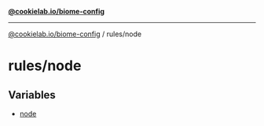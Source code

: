 [**@cookielab.io/biome-config**](../../README.md)

***

[@cookielab.io/biome-config](../../modules.md) / rules/node

# rules/node

## Variables

- [node](variables/node.md)
